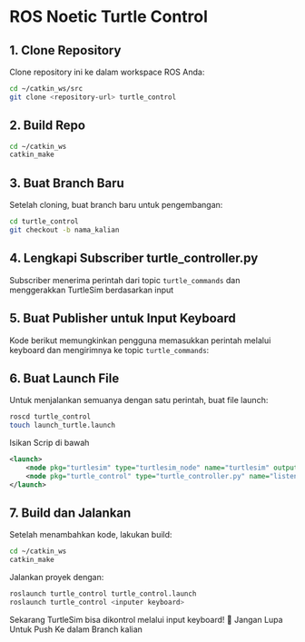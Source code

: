 # ROS Noetic Turtle Control

## **1. Clone Repository**
Clone repository ini ke dalam workspace ROS Anda:
```bash
cd ~/catkin_ws/src
git clone <repository-url> turtle_control
```

## **2. Build Repo**
```bash
cd ~/catkin_ws
catkin_make
```

## **3. Buat Branch Baru**
Setelah cloning, buat branch baru untuk pengembangan:
```bash
cd turtle_control
git checkout -b nama_kalian
```

## **4. Lengkapi Subscriber turtle_controller.py**
Subscriber menerima perintah dari topic `turtle_commands` dan menggerakkan TurtleSim berdasarkan input

## **5. Buat Publisher untuk Input Keyboard**
Kode berikut memungkinkan pengguna memasukkan perintah melalui keyboard dan mengirimnya ke topic `turtle_commands`:

## **6. Buat Launch File**
Untuk menjalankan semuanya dengan satu perintah, buat file launch:
```bash
roscd turtle_control
touch launch_turtle.launch
```
Isikan Scrip di bawah
```xml
<launch>
    <node pkg="turtlesim" type="turtlesim_node" name="turtlesim" output="screen"/>
    <node pkg="turtle_control" type="turtle_controller.py" name="listener_node" output="screen"/>
</launch>
```

## **7. Build dan Jalankan**
Setelah menambahkan kode, lakukan build:
```bash
cd ~/catkin_ws
catkin_make
```

Jalankan proyek dengan:
```bash
roslaunch turtle_control turtle_control.launch
roslaunch turtle_control <inputer keyboard>
```

Sekarang TurtleSim bisa dikontrol melalui input keyboard! 🚀
Jangan Lupa Untuk Push Ke dalam Branch kalian

